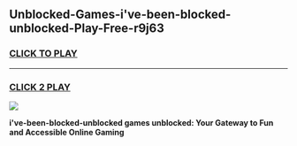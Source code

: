 
## Unblocked-Games-i've-been-blocked-unblocked-Play-Free-r9j63
<h3>
<a href="https://premium76.site?title=i've-been-blocked-unblocked&ref=19M">CLICK TO PLAY</a></h3>
<hr>

<h3>
<a href="https://premium76.site?title=i've-been-blocked-unblocked&ref=19M">CLICK 2 PLAY</a>
  
</h3>

<a href="https://premium76.site?title=i've-been-blocked-unblocked&ref=19M"><img src="https://clearcache.store/games.png"></a>


**i've-been-blocked-unblocked games unblocked: Your Gateway to Fun and Accessible Online Gaming**
